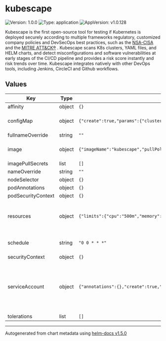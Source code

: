 # kubescape

![Version: 1.0.0](https://img.shields.io/badge/Version-1.0.0-informational?style=flat-square) ![Type: application](https://img.shields.io/badge/Type-application-informational?style=flat-square) ![AppVersion: v1.0.128](https://img.shields.io/badge/AppVersion-v1.0.128-informational?style=flat-square)

Kubescape is the first open-source tool for testing if Kubernetes is deployed securely according to multiple frameworks
regulatory, customized company policies and DevSecOps best practices, such as
the  [NSA-CISA](https://www.armosec.io/blog/kubernetes-hardening-guidance-summary-by-armo) and
the [MITRE ATT&CK®](https://www.microsoft.com/security/blog/2021/03/23/secure-containerized-environments-with-updated-threat-matrix-for-kubernetes/)
. Kubescape scans K8s clusters, YAML files, and HELM charts, and detect misconfigurations and software vulnerabilities
at early stages of the CI/CD pipeline and provides a risk score instantly and risk trends over time. Kubescape
integrates natively with other DevOps tools, including Jenkins, CircleCI and Github workflows.

## Values

| Key | Type | Default | Description |
|-----|------|---------|-------------|
| affinity | object | `{}` |  |
| configMap | object | `{"create":true,"params":{"clusterName":"<MyK8sClusterName>","customerGUID":"<MyGUID>,"}}` | ARMO customer information |
| fullnameOverride | string | `""` |  |
| image | object | `{"imageName":"kubescape","pullPolicy":"IfNotPresent","repository":"quay.io/armosec","tag":"latest"}` | Image and version to deploy |
| imagePullSecrets | list | `[]` |  |
| nameOverride | string | `""` |  |
| nodeSelector | object | `{}` |  |
| podAnnotations | object | `{}` |  |
| podSecurityContext | object | `{}` |  |
| resources | object | `{"limits":{"cpu":"500m","memory":"512Mi"},"requests":{"cpu":"200m","memory":"256Mi"}}` | Default resources for running the service in cluster |
| schedule | string | `"0 0 * * *"` | Frequency of running the scan |
| securityContext | object | `{}` |  |
| serviceAccount | object | `{"annotations":{},"create":true,"name":"kubescape-discovery"}` | Service account that runs the scan and has permissions to view the cluster |
| tolerations | list | `[]` |  |

----------------------------------------------
Autogenerated from chart metadata using [helm-docs v1.5.0](https://github.com/norwoodj/helm-docs/releases/v1.5.0)
